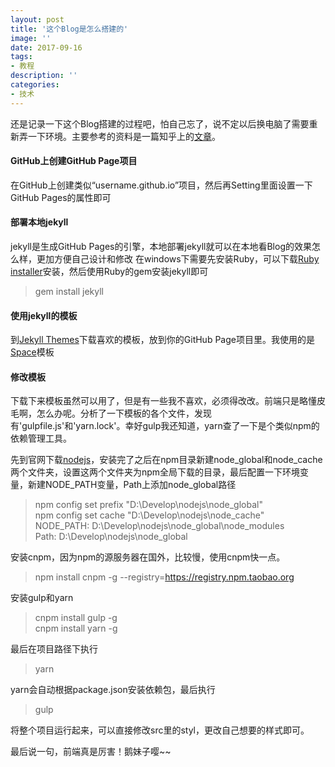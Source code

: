 ```yaml
---
layout: post
title: '这个Blog是怎么搭建的'
image: ''
date: 2017-09-16
tags:
- 教程
description: ''
categories:
- 技术
---
```


还是记录一下这个Blog搭建的过程吧，怕自己忘了，说不定以后换电脑了需要重新弄一下环境。主要参考的资料是一篇知乎上的[文章][1]。

#### GitHub上创建GitHub Page项目
在GitHub上创建类似“username.github.io”项目，然后再Setting里面设置一下GitHub Pages的属性即可

#### 部署本地jekyll
jekyll是生成GitHub Pages的引擎，本地部署jekyll就可以在本地看Blog的效果怎么样，更加方便自己设计和修改
在windows下需要先安装Ruby，可以下载[Ruby installer][2]安装，然后使用Ruby的gem安装jekyll即可
> gem install jekyll

#### 使用jekyll的模板
到[Jekyll Themes][3]下载喜欢的模板，放到你的GitHub Page项目里。我使用的是[Space][4]模板

#### 修改模板
下载下来模板虽然可以用了，但是有一些我不喜欢，必须得改改。前端只是略懂皮毛啊，怎么办呢。分析了一下模板的各个文件，发现有'gulpfile.js'和'yarn.lock'。幸好gulp我还知道，yarn查了一下是个类似npm的依赖管理工具。

先到官网下载[nodejs][5]，安装完了之后在npm目录新建node_global和node_cache两个文件夹，设置这两个文件夹为npm全局下载的目录，最后配置一下环境变量，新建NODE_PATH变量，Path上添加node_global路径
> npm config set prefix "D:\Develop\nodejs\node_global" <br >
npm config set cache "D:\Develop\nodejs\node_cache" <br >
NODE_PATH: D:\Develop\nodejs\node_global\node_modules <br >
Path: D:\Develop\nodejs\node_global

安装cnpm，因为npm的源服务器在国外，比较慢，使用cnpm快一点。
> npm install cnpm -g --registry=https://registry.npm.taobao.org

安装gulp和yarn
> cnpm install gulp -g <br >
cnpm install yarn -g <br >

最后在项目路径下执行
> yarn

yarn会自动根据package.json安装依赖包，最后执行
> gulp

将整个项目运行起来，可以直接修改src里的styl，更改自己想要的样式即可。


最后说一句，前端真是厉害！鹅妹子嘤~~


[1]: https://www.zhihu.com/question/23934523
[2]: https://rubygems.org/pages/download
[3]: http://jekyllthemes.org/
[4]: http://jekyllthemes.org/themes/space-jekyll-template/
[5]: https://nodejs.org/en/
